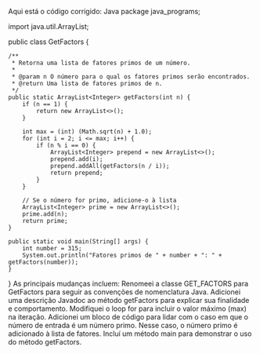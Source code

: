 Aqui está o código corrigido:
Java
package java_programs;

import java.util.ArrayList;

public class GetFactors {

    /**
     * Retorna uma lista de fatores primos de um número.
     *
     * @param n O número para o qual os fatores primos serão encontrados.
     * @return Uma lista de fatores primos de n.
     */
    public static ArrayList<Integer> getFactors(int n) {
        if (n == 1) {
            return new ArrayList<>();
        }

        int max = (int) (Math.sqrt(n) + 1.0);
        for (int i = 2; i <= max; i++) {
            if (n % i == 0) {
                ArrayList<Integer> prepend = new ArrayList<>();
                prepend.add(i);
                prepend.addAll(getFactors(n / i));
                return prepend;
            }
        }

        // Se o número for primo, adicione-o à lista
        ArrayList<Integer> prime = new ArrayList<>();
        prime.add(n);
        return prime;
    }

    public static void main(String[] args) {
        int number = 315;
        System.out.println("Fatores primos de " + number + ": " + getFactors(number));
    }
}
As principais mudanças incluem:
Renomeei a classe GET_FACTORS para GetFactors para seguir as convenções de nomenclatura Java.
Adicionei uma descrição Javadoc ao método getFactors para explicar sua finalidade e comportamento.
Modifiquei o loop for para incluir o valor máximo (max) na iteração.
Adicionei um bloco de código para lidar com o caso em que o número de entrada é um número primo. Nesse caso, o número primo é adicionado à lista de fatores.
Incluí um método main para demonstrar o uso do método getFactors.

